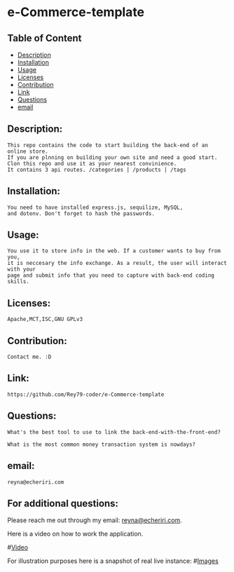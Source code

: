 
# e-Commerce-template

## Table of Content

- [Description](#Description)
- [Installation](#Installation)
- [Usage](#Usage)
- [Licenses](#Licenses)
- [Contribution](#Contribution)
- [Link](#Link)
- [Questions](#Questions)
- [email](#email)

## Description:
    This repo contains the code to start building the back-end of an online store. 
    If you are plnning on building your own site and need a good start. 
    Clon this repo and use it as your nearest convinience. 
    It contains 3 api routes. /categories | /products | /tags
## Installation:
    You need to have installed express.js, sequilize, MySQL, 
    and dotenv. Don't forget to hash the passwords.
## Usage:
    You use it to store info in the web. If a customer wants to buy from you, 
    it is neccesary the info exchange. As a result, the user will interact with your 
    page and submit info that you need to capture with back-end coding skills.
## Licenses:
    Apache,MCT,ISC,GNU GPLv3
## Contribution:
    Contact me. :D
## Link:
    https://github.com/Rey79-coder/e-Commerce-template
## Questions:
    What's the best tool to use to link the back-end-with-the-front-end? 
    
    What is the most common money transaction system is nowdays?
## email:
    reyna@echeriri.com

## For additional questions:
   Please reach me out through my email: reyna@echeriri.com.
   
   Here is a video on how to work the application.

#[Video](https://youtu.be/xJ6Zq3FgdpI)

For illustration purposes here is a snapshot of real live instance:
#[Images](https://github.com/Rey79-coder/e-Commerce-template/blob/main/assets/img/astronaut.jpg)

